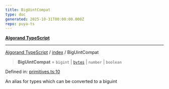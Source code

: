 ```yaml
---
title: BigUintCompat
type: doc
generated: 2025-10-31T00:00:00.000Z
repo: puya-ts
---
```


[**Algorand TypeScript**](docs/_md/README)

---

[Algorand TypeScript](docs/_md/modules) / [index](/reference/algorand-typescript/api/index/readme/) / BigUintCompat

> **BigUintCompat** = `bigint` \| [`bytes`](bytes) \| `number` \| `boolean`

Defined in: [primitives.ts:10](https://github.com/algorandfoundation/puya-ts/blob/main/packages/algo-ts/src/primitives.ts#L10)

An alias for types which can be converted to a biguint
